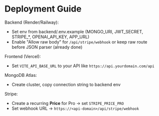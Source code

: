 # Deployment Guide

Backend (Render/Railway):
- Set env from backend/.env.example (MONGO_URI, JWT_SECRET, STRIPE_*, OPENAI_API_KEY, APP_URL)
- Enable "Allow raw body" for `/api/stripe/webhook` or keep raw route before JSON parser (already done)

Frontend (Vercel):
- Set `VITE_API_BASE_URL` to your API like `https://api.yourdomain.com/api`

MongoDB Atlas:
- Create cluster, copy connection string to backend env

Stripe:
- Create a recurring **Price** for Pro → set `STRIPE_PRICE_PRO`
- Set webhook URL → `https://<api-domain>/api/stripe/webhook`
